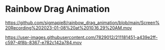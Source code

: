 # Rainbow Drag Animation

https://github.com/sigmapie8/rainbow_drag_animation/blob/main/Screen%20Recording%202023-01-08%20at%2010.16.29%20AM.mov


https://user-images.githubusercontent.com/7829012/211181451-a439e2ff-c597-4f8b-8367-e782c142a784.mov

